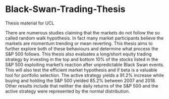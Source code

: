 # Black-Swan-Trading-Thesis
Thesis material for UCL

There are numerous studies claiming that the markets do not follow the so called random walk hypothesis. In fact many market participants believe the markets are momentum trending or mean reverting. This thesis aims to further explore both of these behaviours and determine what process the S&P 500 follows. This thesis also evaluates a long/short equity trading strategy by investing in the top and bottom 10% of the stocks listed in the S&P 500 exploiting market’s reaction after unpredictable Black Swan events. This will also test the efficient market hypothesis and if beta is a valuable tool for portfolio selection. The active strategy yields a 91.2% increase while buying and holding the S&P 500 yielded 85.2% between 2007 and 2018. Other results include that neither the daily returns of the S&P 500 and the active strategy were represented by the normal distribution.
